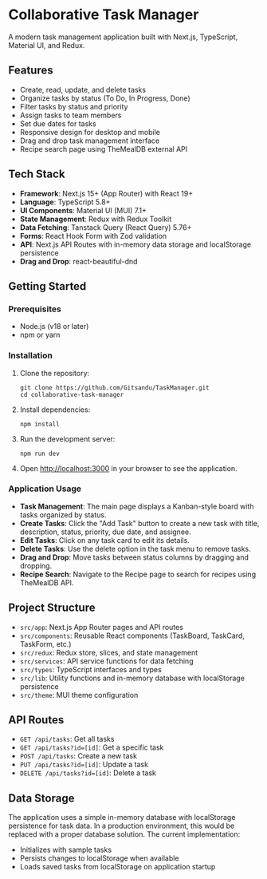 # Collaborative Task Manager

A modern task management application built with Next.js, TypeScript, Material UI, and Redux.

## Features

- Create, read, update, and delete tasks
- Organize tasks by status (To Do, In Progress, Done)
- Filter tasks by status and priority
- Assign tasks to team members
- Set due dates for tasks
- Responsive design for desktop and mobile
- Drag and drop task management interface
- Recipe search page using TheMealDB external API

## Tech Stack

- **Framework**: Next.js 15+ (App Router) with React 19+
- **Language**: TypeScript 5.8+
- **UI Components**: Material UI (MUI) 7.1+
- **State Management**: Redux with Redux Toolkit
- **Data Fetching**: Tanstack Query (React Query) 5.76+
- **Forms**: React Hook Form with Zod validation
- **API**: Next.js API Routes with in-memory data storage and localStorage persistence
- **Drag and Drop**: react-beautiful-dnd

## Getting Started

### Prerequisites

- Node.js (v18 or later)
- npm or yarn

### Installation

1. Clone the repository:
   ```
   git clone https://github.com/Gitsandu/TaskManager.git
   cd collaborative-task-manager
   ```

2. Install dependencies:
   ```
   npm install
   ```

3. Run the development server:
   ```
   npm run dev
   ```

4. Open [http://localhost:3000](http://localhost:3000) in your browser to see the application.

### Application Usage

- **Task Management**: The main page displays a Kanban-style board with tasks organized by status.
- **Create Tasks**: Click the "Add Task" button to create a new task with title, description, status, priority, due date, and assignee.
- **Edit Tasks**: Click on any task card to edit its details.
- **Delete Tasks**: Use the delete option in the task menu to remove tasks.
- **Drag and Drop**: Move tasks between status columns by dragging and dropping.
- **Recipe Search**: Navigate to the Recipe page to search for recipes using TheMealDB API.

## Project Structure

- `src/app`: Next.js App Router pages and API routes
- `src/components`: Reusable React components (TaskBoard, TaskCard, TaskForm, etc.)
- `src/redux`: Redux store, slices, and state management
- `src/services`: API service functions for data fetching
- `src/types`: TypeScript interfaces and types
- `src/lib`: Utility functions and in-memory database with localStorage persistence
- `src/theme`: MUI theme configuration

## API Routes

- `GET /api/tasks`: Get all tasks
- `GET /api/tasks?id=[id]`: Get a specific task
- `POST /api/tasks`: Create a new task
- `PUT /api/tasks?id=[id]`: Update a task
- `DELETE /api/tasks?id=[id]`: Delete a task

## Data Storage

The application uses a simple in-memory database with localStorage persistence for task data. In a production environment, this would be replaced with a proper database solution. The current implementation:

- Initializes with sample tasks
- Persists changes to localStorage when available
- Loads saved tasks from localStorage on application startup
